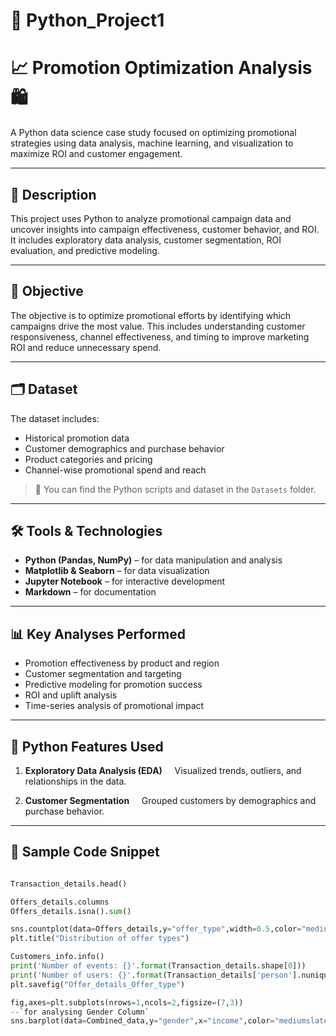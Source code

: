 
# 🧠 Python_Project1

# 📈 Promotion Optimization Analysis 🛍️

A Python data science case study focused on optimizing promotional strategies using data analysis, machine learning, and visualization to maximize ROI and customer engagement.

---

## 📌 Description

This project uses Python to analyze promotional campaign data and uncover insights into campaign effectiveness, customer behavior, and ROI. It includes exploratory data analysis, customer segmentation, ROI evaluation, and predictive modeling.

---

## 🎯 Objective

The objective is to optimize promotional efforts by identifying which campaigns drive the most value. This includes understanding customer responsiveness, channel effectiveness, and timing to improve marketing ROI and reduce unnecessary spend.

---

## 🗂️ Dataset

The dataset includes:

- Historical promotion data  
- Customer demographics and purchase behavior  
- Product categories and pricing  
- Channel-wise promotional spend and reach  

> 📁 You can find the Python scripts and dataset in the `Datasets` folder.

---

## 🛠️ Tools & Technologies

- **Python (Pandas, NumPy)** – for data manipulation and analysis  
- **Matplotlib & Seaborn** – for data visualization  
- **Jupyter Notebook** – for interactive development  
- **Markdown** – for documentation

---

## 📊 Key Analyses Performed

- Promotion effectiveness by product and region  
- Customer segmentation and targeting  
- Predictive modeling for promotion success  
- ROI and uplift analysis  
- Time-series analysis of promotional impact

---

## 🧠 Python Features Used

1. **Exploratory Data Analysis (EDA)**  
   Visualized trends, outliers, and relationships in the data.

2. **Customer Segmentation**  
   Grouped customers by demographics and purchase behavior.

---

## 🧾 Sample Code Snippet

```python

Transaction_details.head()

Offers_details.columns
Offers_details.isna().sum()

sns.countplot(data=Offers_details,y="offer_type",width=0.5,color="mediumslateblue")
plt.title("Distribution of offer types")

Customers_info.info()
print('Number of events: {}'.format(Transaction_details.shape[0]))
print('Number of users: {}'.format(Transaction_details['person'].nunique()))
plt.savefig("Offer_details_Offer_type")

fig,axes=plt.subplots(nrows=1,ncols=2,figsize=(7,3))
--`for analysing Gender Column`
sns.barplot(data=Combined_data,y="gender",x="income",color="mediumslateblue",ax=axes[0])plt.title("Gender Distribution of users with their icome and count",weight="bold")plt.figure()#Calculate count of unique gender#plot distribution of gender count in dataframeUser_count=Combined_data.groupby(["gender"],as_index=False).agg(No_of_User=("person","count"))sns.barplot(data=User_count,x="No_of_User",y="gender",color="mediumslateblue",ax=axes[1])User_count


